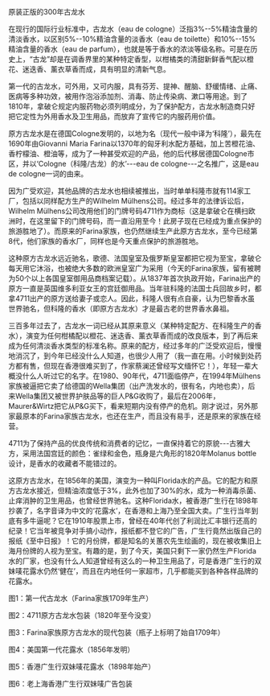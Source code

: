 原装正版的300年古龙水

在现行的国际行业标准中，古龙水（eau de cologne）泛指3%--5%精油含量的清淡香水，以区别5%--10%精油含量的淡香水（eau de toilette）和10%--15%精油含量的香水（eau de parfum），也就是等于香水的浓淡等级名称。可是在历史上，“古龙”却是在调香界里的某种特定香型，以柑橘类的清甜新鲜香气配以橙花、迷迭香、薰衣草香而成，具有明显的清新气息。

第一代的古龙水，可外用，又可内服，具有芬芳、提神、醒脑、舒缓情绪、止痛、医病等多种功效，被用作泡浴添加剂、消毒、防止传染病、漱口等用途。到了1810年，拿破仑规定内服药物必须列明成分，为了保护配方，古龙水制造商只好把它定性为外用香水及卫生用品，而放弃了宣传它的内服药用价值。

原方古龙水是在德国Cologne发明的，以地为名（现代一般中译为‘科隆’），最先在1690年由Giovanni Maria Farina以1370年的匈牙利水配方基础，加上苦橙花油、香柠檬油、橙油等，成为了一种甚受欢迎的产品，他的后代移居德国Cologne市区，并以‘Cologne（科隆/古龙）的水’---eau de cologne---之名推广，这是eau de cologne一词的由来。

因为广受欢迎，其他品牌的古龙水也相续被推出，当时单单科隆市就有114家工厂，包括以同样配方生产的Wilhelm Mülhens公司。经过多年的法律诉讼后，Wilhelm Mülhens公司改用他们的门牌号码4711作为商标（这是拿破仑在横扫欧洲时，在这里留下的门牌号码，而一直沿用至今！此房子现在已经成为重点保护的旅游胜地了）。而原来的Farina家族，也仍然继续生产此原方古龙水，至今已经第8代，他们家族的香水厂，同样也是今天重点保护的旅游胜地。

这种原方古龙水远近驰名，歌德、法国皇室及俄罗斯皇室都把它视为至宝，拿破仑每天用它沐浴，也被绝大多数的欧洲皇室广为采用（今天的Farina家族，留有被聘为50个以上各国皇室御用品商档案记载）。从1837年首次执政开始，Farina出产的原方一直是英国维多利亚女王的宫廷御用品。当年驻科隆的法国士兵回故乡时，都拿4711出产的原方送给妻子或恋人。因此，科隆人很有点自豪，认为巴黎香水虽世界驰名，但科隆的香水（即原方古龙水）才是最古老的世界香水鼻祖。

三百多年过去了，古龙水一词已经从其原来意义（某种特定配方、在科隆生产的香水），演变为任何柑橘配以橙花、迷迭香、薰衣草香而成的改良版本，到了再后来成为任何清淡香水类型的标准名称。原来的配方，经过多年的广泛受欢迎后，慢慢地消沉了，到今年已经没什么人知道，也很少人用了（我一直在用。小时候到处药方都有售，但现在香港很难买到了，作家蔡澜还曾经写文缅怀它！），年轻一辈大概没什么人听过它的名字。在1980、90年代，4711面临停产，在1994年Mülhens家族被逼把它卖了给德国的Wella集团（出产洗发水的，很有名，内地也卖），后来Wella集团又被世界护肤品等的巨人P&G收购了，最后在2006年，Maurer&Wirtz把它从P&G买下，看来短期内没有停产的危机。刚才说过，另外那家最原本的Farina家族古龙水，也还在生产，而且没有易手，还是原来的家族在经营。

4711为了保持产品的优良传统和消费者的记忆，一直保持着它的原貌---古雅大方，采用法国宫廷的颜色：雀绿和金色，瓶身是六角形的1820年Molanus bottle设计，是香水的收藏者不能错过的。

这原方古龙水，在1856年的美国，演变为一种叫Florida水的产品。它的配方和原方古龙水接近，但精油浓度低于3%，此外也加了30%的水，成为一种消毒杀菌、止痒消肿的卫生用品，也曾经世界驰名。这种Florida水，被香港广生行在1898年抄袭了，名字音译为中文的‘花露水’，在香港和上海乃至全国大卖。广生行当年到底有多牛逼呢？它在1910年股票上市，曾经在40年代创了利润比汇丰银行还高的纪录！它当年被竞争对手搞小动作，报纸都不登它的广告，广生行竟然出版自己的报纸《至中日报》！它的月份牌，都是知名的关蕙农先生绘画的，现在被收集旧上海月份牌的人视为至宝。有趣的是，到了今天，美国只剩下一家仍然生产Florida水的厂家，也没有什么人知道曾经有这么的一种卫生用品了，可是香港广生行的双妹唛花露水仍然‘健在’，而且在内地任何一家超市，几乎都能买到各种各样品牌的花露水。

图1：第一代古龙水（Farina家族1709年生产）

图2：4711原方古龙水包装（1820年至今没变）

图3：Farina家族原方古龙水的现代包装（瓶子上标明了始自1709年）

图4：美国第一代花露水（1856年发明）

图5：香港广生行双妹唛花露水（1898年始产）

图6：老上海香港广生行双妹唛广告包装

